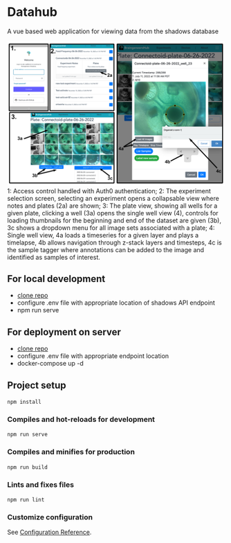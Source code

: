 # Datahub
A vue based web application for viewing data from the shadows database

![Datahub](README_assets/detailed-website.jpg)
1: Access control handled with Auth0 authentication; 2: The experiment selection screen, selecting an experiment opens a collapsable view where notes and plates (2a) are shown; 3: The plate view, showing all wells for a given plate, clicking a well (3a) opens the single well view (4), controls for loading thumbnails for the beginning and end of the dataset are given (3b), 3c shows a dropdown menu for all image sets associated with a plate; 4: Single well view, 4a loads a timeseries for a given layer and plays a timelapse, 4b allows navigation through z-stack layers and timesteps, 4c is the sample tagger where annotations can be added to the image and identified as samples of interest.

## For local development
- [clone repo]()
- configure .env file with appropriate location of shadows API endpoint
- npm run serve

##  For deployment on server
- [clone repo]()
- configure .env file with appropriate endpoint location
- docker-compose up -d


## Project setup
```
npm install
```

### Compiles and hot-reloads for development
```
npm run serve
```

### Compiles and minifies for production
```
npm run build
```

### Lints and fixes files
```
npm run lint
```

### Customize configuration
See [Configuration Reference](https://cli.vuejs.org/config/).

